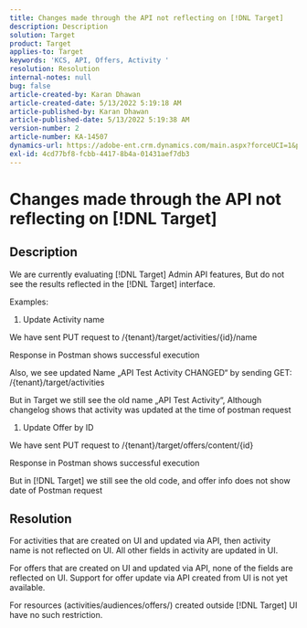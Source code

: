 ```yaml
---
title: Changes made through the API not reflecting on [!DNL Target]
description: Description
solution: Target
product: Target
applies-to: Target
keywords: 'KCS, API, Offers, Activity '
resolution: Resolution
internal-notes: null
bug: false
article-created-by: Karan Dhawan
article-created-date: 5/13/2022 5:19:18 AM
article-published-by: Karan Dhawan
article-published-date: 5/13/2022 5:19:38 AM
version-number: 2
article-number: KA-14507
dynamics-url: https://adobe-ent.crm.dynamics.com/main.aspx?forceUCI=1&pagetype=entityrecord&etn=knowledgearticle&id=be935939-7cd2-ec11-a7b5-00224809c101
exl-id: 4cd77bf8-fcbb-4417-8b4a-01431aef7db3
---
```

# Changes made through the API not reflecting on [!DNL Target]

## Description


We are currently evaluating [!DNL Target] Admin API features, But do not see the results reflected in the [!DNL Target] interface.



Examples:



1. Update Activity name


We have sent PUT request to /{tenant}/target/activities/{id}/name

Response in Postman shows successful execution

Also, we see updated Name „API Test Activity CHANGED“ by sending GET: /{tenant}/target/activities

But in Target we still see the old name „API Test Activity“, Although changelog shows that activity was updated at the time of postman request



1. Update Offer by ID


We have sent PUT request to /{tenant}/target/offers/content/{id}

Response in Postman shows successful execution

But in [!DNL Target] we still see the old code, and offer info does not show date of Postman request






## Resolution


For activities that are created on UI and updated via API, then activity name is not reflected on UI. All other fields in activity are updated in UI.

For offers that are created on UI and updated via API, none of the fields are reflected on UI. Support for offer update via API created from UI is not yet available.

For resources (activities/audiences/offers/) created outside [!DNL Target] UI have no such restriction.

